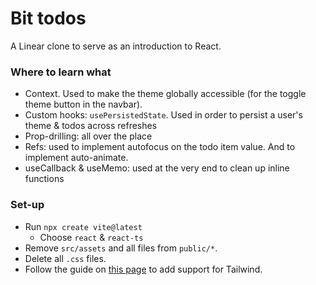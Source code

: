 # Bit todos
A Linear clone to serve as an introduction to React.

### Where to learn what
- Context. Used to make the theme globally accessible (for the toggle theme button in the navbar). 
- Custom hooks: `usePersistedState`. Used in order to persist a user's theme & todos across refreshes
- Prop-drilling: all over the place
- Refs: used to implement autofocus on the todo item value. And to implement auto-animate.
- useCallback & useMemo: used at the very end to clean up inline functions

### Set-up

- Run `npx create vite@latest`
    - Choose `react` & `react-ts`
- Remove `src/assets` and all files from `public/*`.
- Delete all `.css` files.
- Follow the guide on [this page](https://tailwindcss.com/docs/guides/vite) to add support for Tailwind.